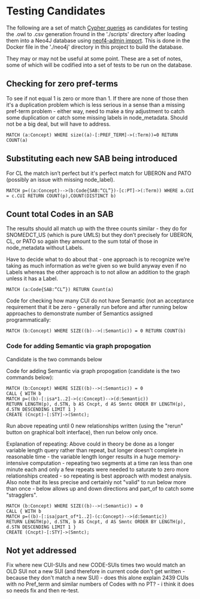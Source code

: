 #  Testing Candidates

The following are a set of match [Cypher queries](https://neo4j.com/developer/cypher/) as candidates for testing the .owl to .csv generation fround in the './scripts' directory after loading them into a Neo4J database using [neof4-admin import](https://neo4j.com/docs/operations-manual/current/tutorial/neo4j-admin-import/). This is done in the Docker file in the './neo4j' directory in this project to build the database.

They may or may not be useful at some point. These are a set of notes, some of which will be codified into a set of tests to be run on the database.

## Checking for zero pref-terms
To see if not equal 1 is zero or more than 1. If there are none of those then it's a duplication problem which is less serious in a sense than a missing pref-term problem - either way, need to make a tiny adjustment to catch some duplication or catch some missing labels in node_metadata. Should not be a big deal, but will have to address.

```buildoutcfg
MATCH (a:Concept) WHERE size((a)-[:PREF_TERM]->(:Term))=0 RETURN COUNT(a)
```

## Substituting each new SAB being introduced

For CL the match isn’t perfect but it's perfect match for UBERON and PATO (possibly an issue with missing node_label).

```buildoutcfg
MATCH p=((a:Concept)-->(b:Code{SAB:“CL”})-[c:PT]->(:Term)) WHERE a.CUI = c.CUI RETURN COUNT(p),COUNT(DISTINCT b)
```

## Count total Codes in an SAB

The results should all match up with the three counts similar - they do for SNOMEDCT_US (which is pure UMLS) but they don’t precisely for UBERON, CL, or PATO so again they amount to the sum total of those in node_metadata without Labels.

Have to decide what to do about that - one approach is to recognize we’re taking as much information as we’re given so we build anyway even if no Labels whereas the other approach is to not allow an addition to the graph unless it has a Label.

```buildoutcfg
MATCH (a:Code{SAB:“CL”}) RETURN Count(a)
```

Code for checking how many CUI do not have Semantic (not an acceptance requirement that it be zero - generally run before and after running below approaches to demonstrate number of Semantics assigned programmatically:
```buildoutcfg
MATCH (b:Concept) WHERE SIZE((b)-->(:Semantic)) = 0 RETURN COUNT(b)
```

### Code for adding Semantic via graph propogation

Candidate is the two commands below
 
Code for adding Semantic via graph propogation (candidate is the two commands below): 

```buildoutcfg
MATCH (b:Concept) WHERE SIZE((b)-->(:Semantic)) = 0
CALL { WITH b
MATCH p=((b)-[:isa*1..2]->(c:Concept)-->(d:Semantic)) 
RETURN LENGTH(p), d.STN, b AS Cncpt, d AS Smntc ORDER BY LENGTH(p), d.STN DESCENDING LIMIT 1 }
CREATE (Cncpt)-[:STY]->(Smntc);
```

Run above repeating until 0 new relationships written (using the "rerun" button on graphical bolt interface), then run below only once.

Explanation of repeating: Above could in theory be done as a longer variable length query rather than repeat, but longer doesn't complete in reasonable time - the variable length longer results in a huge memory-intensive computation - repeating two segments at a time ran less than one minute each and only a few repeats were needed to saturate to zero more relationships created - so repeating is best approach with modest analysis. Also note that its less precise and certainly not "valid" to run below more than once - below allows up and down directions and part_of to catch some "stragglers".

```buildoutcfg
MATCH (b:Concept) WHERE SIZE((b)-->(:Semantic)) = 0
CALL { WITH b
MATCH p=((b)-[:isa|part_of*1..2]-(c:Concept)-->(d:Semantic)) 
RETURN LENGTH(p), d.STN, b AS Cncpt, d AS Smntc ORDER BY LENGTH(p), d.STN DESCENDING LIMIT 1 }
CREATE (Cncpt)-[:STY]->(Smntc);
```

## Not yet addressed

Fix where new CUI-SUIs and new CODE-SUIs times two would match an OLD SUI not a new SUI (and therefore in current code don't get written - because they don't match a new SUI)  - does this alone explain 2439 CUIs with no Pref_term and similar numbers of Codes with no PT? - i think it does so needs fix and then re-test.
